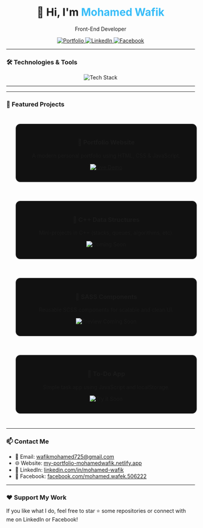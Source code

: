 <h1 align="center">👋 Hi, I'm <span style="color:#38bdf8">Mohamed Wafik</span></h1>

<p align="center">Front-End Developer</p>

<p align="center">
  <a href="https://my-portfolio-mohamedwafik.netlify.app" target="_blank">
    <img src="https://img.shields.io/badge/Portfolio-blue?style=for-the-badge" alt="Portfolio" />
  </a>
  <a href="https://linkedin.com/in/mohamed-wafik" target="_blank">
    <img src="https://img.shields.io/badge/LinkedIn-blue?logo=linkedin&style=for-the-badge" alt="LinkedIn" />
  </a>
  <a href="https://www.facebook.com/mohamed.wafek.506222" target="_blank">
    <img src="https://img.shields.io/badge/Facebook-1877F2?logo=facebook&style=for-the-badge" alt="Facebook" />
  </a>
</p>

---

### 🛠️ Technologies & Tools

<p align="center">
  <img src="https://skillicons.dev/icons?i=html,css,sass,js,ts,cpp,git" alt="Tech Stack" />
</p>


---

---

### 🚀 Featured Projects

<div align="center">
  <div style="width: 1000px; overflow: auto;">
    <!-- Card 1 -->
    <div style="float: left; width: 45%; margin: 2.5%; border: 1px solid #444; border-radius: 12px; background: #111; padding: 16px;">
      <h3 align="center">🎨 Portfolio Website</h3>
      <p align="center">A modern personal portfolio using HTML, CSS & JavaScript.</p>
      <p align="center">
        <a href="https://my-portfolio-mohamedwafik.netlify.app" target="_blank">
          <img src="https://img.shields.io/badge/Live Demo-38bdf8?style=for-the-badge&logo=vercel&logoColor=white" alt="Live Demo">
        </a>
      </p>
    </div>
    <!-- Card 2 -->
    <div style="float: left; width: 45%; margin: 2.5%; border: 1px solid #444; border-radius: 12px; background: #111; padding: 16px;">
      <h3 align="center">🧮 C++ Data Structures</h3>
      <p align="center">Mini-projects in C++ (stacks, queues, algorithms, etc).</p>
      <p align="center">
        <img src="https://img.shields.io/badge/Coming Soon-d4d4d8?style=for-the-badge&logo=c%2b%2b&logoColor=black" alt="Coming Soon">
      </p>
    </div>
    <!-- Card 3 -->
    <div style="float: left; width: 45%; margin: 2.5%; border: 1px solid #444; border-radius: 12px; background: #111; padding: 16px;">
      <h3 align="center">🎯 SASS Components</h3>
      <p align="center">Reusable SCSS components for scalable and clean UI.</p>
      <p align="center">
        <img src="https://img.shields.io/badge/Preview Coming Soon-facc15?style=for-the-badge&logo=sass&logoColor=black" alt="Preview Coming Soon">
      </p>
    </div>
    <!-- Card 4 -->
    <div style="float: left; width: 45%; margin: 2.5%; border: 1px solid #444; border-radius: 12px; background: #111; padding: 16px;">
      <h3 align="center">📑 To-Do App</h3>
      <p align="center">Simple task app using JavaScript and localStorage.</p>
      <p align="center">
        <img src="https://img.shields.io/badge/Try it Soon-22c55e?style=for-the-badge&logo=javascript&logoColor=white" alt="Try it Soon">
      </p>
    </div>
  </div>
</div>


---

### 📫 Contact Me

- 📧 Email: wafikmohamed725@gmail.com  
- 🌐 Website: [my-portfolio-mohamedwafik.netlify.app](https://my-portfolio-mohamedwafik.netlify.app)  
- 💼 LinkedIn: [linkedin.com/in/mohamed-wafik](https://www.linkedin.com/in/mohamed-wafik)  
- 📘 Facebook: [facebook.com/mohamed.wafek.506222](https://www.facebook.com/mohamed.wafek.506222)

---

### ❤️ Support My Work

If you like what I do, feel free to star ⭐ some repositories or connect with me on LinkedIn or Facebook!


